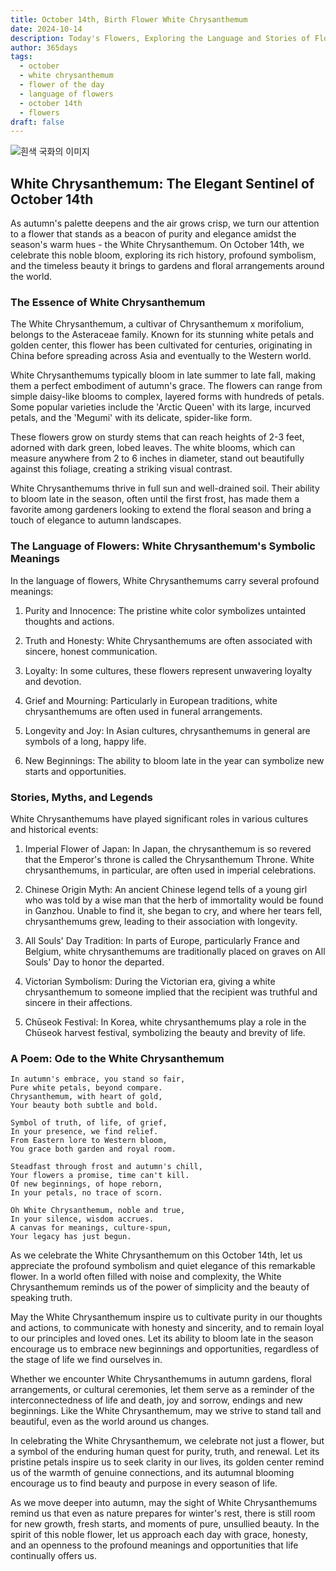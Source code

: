 ```yaml
---
title: October 14th, Birth Flower White Chrysanthemum
date: 2024-10-14
description: Today's Flowers, Exploring the Language and Stories of Flowers White Chrysanthemum
author: 365days
tags:
  - october
  - white chrysanthemum
  - flower of the day
  - language of flowers
  - october 14th
  - flowers
draft: false
---
```


![흰색 국화의 이미지](https://cdn.pixabay.com/photo/2022/08/17/15/21/flower-7392770_1280.jpg#center)

## White Chrysanthemum: The Elegant Sentinel of October 14th

As autumn's palette deepens and the air grows crisp, we turn our attention to a flower that stands as a beacon of purity and elegance amidst the season's warm hues - the White Chrysanthemum. On October 14th, we celebrate this noble bloom, exploring its rich history, profound symbolism, and the timeless beauty it brings to gardens and floral arrangements around the world.

### The Essence of White Chrysanthemum

The White Chrysanthemum, a cultivar of Chrysanthemum x morifolium, belongs to the Asteraceae family. Known for its stunning white petals and golden center, this flower has been cultivated for centuries, originating in China before spreading across Asia and eventually to the Western world.

White Chrysanthemums typically bloom in late summer to late fall, making them a perfect embodiment of autumn's grace. The flowers can range from simple daisy-like blooms to complex, layered forms with hundreds of petals. Some popular varieties include the 'Arctic Queen' with its large, incurved petals, and the 'Megumi' with its delicate, spider-like form.

These flowers grow on sturdy stems that can reach heights of 2-3 feet, adorned with dark green, lobed leaves. The white blooms, which can measure anywhere from 2 to 6 inches in diameter, stand out beautifully against this foliage, creating a striking visual contrast.

White Chrysanthemums thrive in full sun and well-drained soil. Their ability to bloom late in the season, often until the first frost, has made them a favorite among gardeners looking to extend the floral season and bring a touch of elegance to autumn landscapes.

### The Language of Flowers: White Chrysanthemum's Symbolic Meanings

In the language of flowers, White Chrysanthemums carry several profound meanings:

1. Purity and Innocence: The pristine white color symbolizes untainted thoughts and actions.

2. Truth and Honesty: White Chrysanthemums are often associated with sincere, honest communication.

3. Loyalty: In some cultures, these flowers represent unwavering loyalty and devotion.

4. Grief and Mourning: Particularly in European traditions, white chrysanthemums are often used in funeral arrangements.

5. Longevity and Joy: In Asian cultures, chrysanthemums in general are symbols of a long, happy life.

6. New Beginnings: The ability to bloom late in the year can symbolize new starts and opportunities.

### Stories, Myths, and Legends

White Chrysanthemums have played significant roles in various cultures and historical events:

1. Imperial Flower of Japan: In Japan, the chrysanthemum is so revered that the Emperor's throne is called the Chrysanthemum Throne. White chrysanthemums, in particular, are often used in imperial celebrations.

2. Chinese Origin Myth: An ancient Chinese legend tells of a young girl who was told by a wise man that the herb of immortality would be found in Ganzhou. Unable to find it, she began to cry, and where her tears fell, chrysanthemums grew, leading to their association with longevity.

3. All Souls' Day Tradition: In parts of Europe, particularly France and Belgium, white chrysanthemums are traditionally placed on graves on All Souls' Day to honor the departed.

4. Victorian Symbolism: During the Victorian era, giving a white chrysanthemum to someone implied that the recipient was truthful and sincere in their affections.

5. Chūseok Festival: In Korea, white chrysanthemums play a role in the Chūseok harvest festival, symbolizing the beauty and brevity of life.

### A Poem: Ode to the White Chrysanthemum

	In autumn's embrace, you stand so fair,
	Pure white petals, beyond compare.
	Chrysanthemum, with heart of gold,
	Your beauty both subtle and bold.
	
	Symbol of truth, of life, of grief,
	In your presence, we find relief.
	From Eastern lore to Western bloom,
	You grace both garden and royal room.
	
	Steadfast through frost and autumn's chill,
	Your flowers a promise, time can't kill.
	Of new beginnings, of hope reborn,
	In your petals, no trace of scorn.
	
	Oh White Chrysanthemum, noble and true,
	In your silence, wisdom accrues.
	A canvas for meanings, culture-spun,
	Your legacy has just begun.

As we celebrate the White Chrysanthemum on this October 14th, let us appreciate the profound symbolism and quiet elegance of this remarkable flower. In a world often filled with noise and complexity, the White Chrysanthemum reminds us of the power of simplicity and the beauty of speaking truth.

May the White Chrysanthemum inspire us to cultivate purity in our thoughts and actions, to communicate with honesty and sincerity, and to remain loyal to our principles and loved ones. Let its ability to bloom late in the season encourage us to embrace new beginnings and opportunities, regardless of the stage of life we find ourselves in.

Whether we encounter White Chrysanthemums in autumn gardens, floral arrangements, or cultural ceremonies, let them serve as a reminder of the interconnectedness of life and death, joy and sorrow, endings and new beginnings. Like the White Chrysanthemum, may we strive to stand tall and beautiful, even as the world around us changes.

In celebrating the White Chrysanthemum, we celebrate not just a flower, but a symbol of the enduring human quest for purity, truth, and renewal. Let its pristine petals inspire us to seek clarity in our lives, its golden center remind us of the warmth of genuine connections, and its autumnal blooming encourage us to find beauty and purpose in every season of life.

As we move deeper into autumn, may the sight of White Chrysanthemums remind us that even as nature prepares for winter's rest, there is still room for new growth, fresh starts, and moments of pure, unsullied beauty. In the spirit of this noble flower, let us approach each day with grace, honesty, and an openness to the profound meanings and opportunities that life continually offers us.